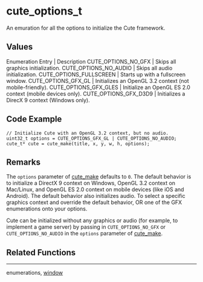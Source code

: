 # cute_options_t

An emuration for all the options to initialize the Cute framework.

## Values

Enumeration Entry | Description
CUTE_OPTIONS_NO_GFX | Skips all graphics initialization. 
CUTE_OPTIONS_NO_AUDIO | Skips all audio initialization.
CUTE_OPTIONS_FULLSCREEN | Starts up with a fullscreen window.
CUTE_OPTIONS_GFX_GL | Initializes an OpenGL 3.2 context (not mobile-friendly).
CUTE_OPTIONS_GFX_GLES | Initialize an OpenGL ES 2.0 context (mobile devices only).
CUTE_OPTIONS_GFX_D3D9 | Initializes a DirecX 9 context (Windows only).

## Code Example

```
// Initialize Cute with an OpenGL 3.2 context, but no audio.
uint32_t options = CUTE_OPTIONS_GFX_GL | CUTE_OPTIONS_NO_AUDIO;
cute_t* cute = cute_make(title, x, y, w, h, options);
```

## Remarks

The `options` parameter of [cute_make](https://github.com/RandyGaul/cute_framework/blob/master/doc/window/cute_make.md) defaults to `0`. The default behavior is to initialize a DirectX 9 context on Windows, OpenGL 3.2 context on Mac/Linux, and OpenGL ES 2.0 context on mobile devices (like iOS and Android). The default behavior also initializes audio. To select a specific graphics context and override the default behavior, OR one of the GFX enumerations onto your options.

Cute can be initialized without any graphics or audio (for example, to implement a game server) by passing in `CUTE_OPTIONS_NO_GFX` or `CUTE_OPTIONS_NO_AUDIO` in the `options` parameter of [cute_make](https://github.com/RandyGaul/cute_framework/blob/master/doc/window/cute_make.md).

## Related Functions

---

enumerations, [window](https://github.com/RandyGaul/cute_framework/tree/master/doc/window)
